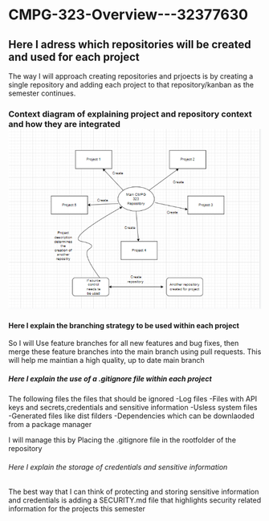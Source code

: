 # CMPG-323-Overview---32377630

<h2> Here I adress which repositories will be created and used for each project</h2>
<body> The way I will approach creating repositories and prjoects is by creating a single 
  repository and adding each project to that repository/kanban as the semester continues.</body>
<h3> Context diagram of explaining project and repository context and how they are integrated 
<img src="Context_diagram.png"/>
</h3>
<h4>Here I explain the branching strategy to be used within each project </h4>
<body>So I will Use feature branches for all new features and bug fixes, then merge these feature branches into the main branch using pull requests.
This will help me maintian a high quality, up to date main branch</body>
<h5>Here I explain the use of a .gitignore file within each project </h5>
<body> The following files the files that should be ignored 
-Log files
-Files with API keys and secrets,credentials and sensitive information
-Usless system files
-Generated files like dist filders
-Dependencies which can be downlaoded from a package manager

 I will manage this by Placing the .gitignore file in the rootfolder of the repository</body>

<h6>Here I explain the storage of credentials and sensitive information </h6>
<body>The best way that I can think of protecting and storing sensitive information and credentials is adding a SECURITY.md file that highlights security related information for the projects this semester </body>
